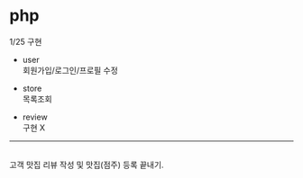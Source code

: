 # php

1/25 구현
- user<br>
회원가입/로그인/프로필 수정<br>

- store<br> 
목록조회 <br>

- review<br>
구현 X <br>
--------------------------
<br>
고객 맛집 리뷰 작성 및 맛집(점주) 등록 끝내기.
